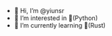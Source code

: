 - 👋 Hi, I’m @yiunsr
- 👀 I’m interested in 🐍(Python)
- 🌱 I’m currently learning 🦀(Rust)

<!---
yiunsr/yiunsr is a ✨ special ✨ repository because its `README.md` (this file) appears on your GitHub profile.
You can click the Preview link to take a look at your changes.
--->
